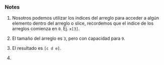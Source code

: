 ### Notes

1. Nosotros podemos utilizar los índices del arreglo para acceder a algún elemento dentro del arreglo o slice, recordemos que el indice de los arreglos comienza en `0`. Ej. `x[3]`.

2. El tamaño del arreglo es `3`, pero con capacidad para `9`.

3. El resultado es `[c d e]`.

4. 
